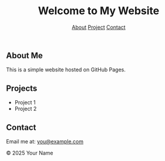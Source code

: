 <!DOCTYPE html>
<html lang="en">
<head>
  <meta charset="UTF-8" />
  <meta name="viewport" content="width=device-width, initial-scale=1.0" />
  <title>My GitHub Website</title>
  <link rel="stylesheet" href="style.css" />
</head>
<body>
  <header>
    <h1>Welcome to My Website</h1>
    <nav>
      <a href="#about">About</a>
      <a href="#projects">Project</a>
      <a href="#contact">Contact</a>
    </nav>
  </header>
  <main>
    <section id="about">
      <h2>About Me</h2>
      <p>This is a simple website hosted on GitHub Pages.</p>
    </section>
    <section id="projects">
      <h2>Projects</h2>
      <ul>
        <li>Project 1</li>
        <li>Project 2</li>
      </ul>
    </section>
    <section id="contact">
      <h2>Contact</h2>
      <p>Email me at: <a href="mailto:you@example.com">you@example.com</a></p>
    </section>
  </main>
  <footer>
    <p>© 2025 Your Name</p>
  </footer>
</body>
</html>

